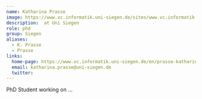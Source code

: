 ```yaml
---
name: Katharina Prasse
image: https://www.vc.informatik.uni-siegen.de/sites/www.vc.informatik.uni-siegen.de/files/styles/mitarbeiter_foto/public/pictures/katharinaprasse.jpg
description:  at Uni Siegen
role: phd
group: Siegen
aliases:
  - K. Prasse
  - Prasse
links:
  home-page: https://www.vc.informatik.uni-siegen.de/en/prasse-katharina
  email: katharina.prasse@uni-siegen.de
  twitter: 
---
```


PhD Student working on ...
